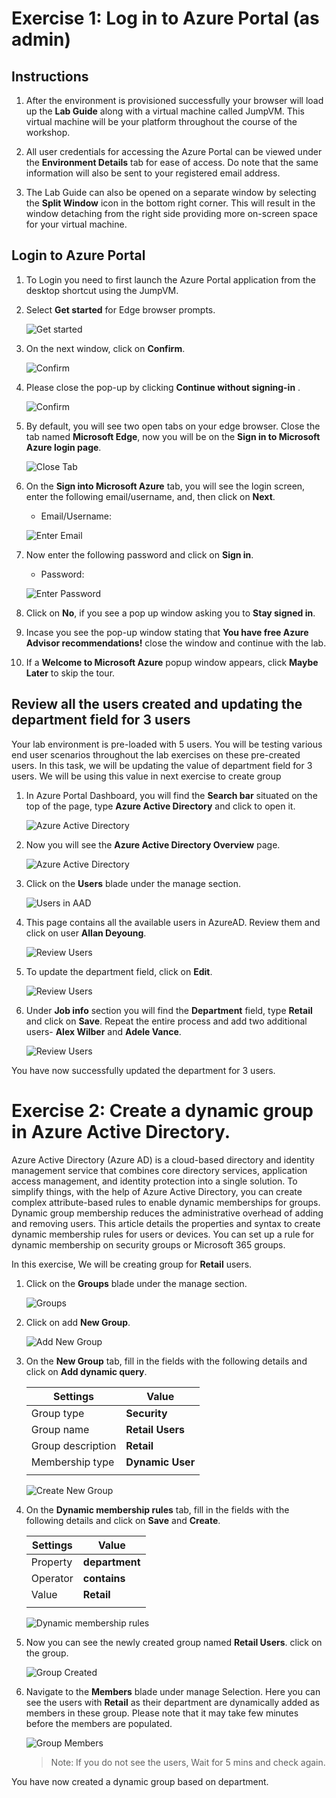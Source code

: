 # Exercise 1: Log in to Azure Portal (as admin)

## Instructions 

 
 

1.	After the environment is provisioned successfully your browser will load up the **Lab Guide** along with a virtual machine called JumpVM. This virtual machine will be your platform throughout the course of the workshop. 

 
 

2.	All user credentials for accessing the Azure Portal can be viewed under the **Environment Details** tab for ease of access. Do note that the same information will also be sent to your registered email address.


  

3. The Lab Guide can also be opened on a separate window by selecting the **Split Window** icon in the bottom right corner. This will result in the window detaching from the right side providing more on-screen space for your virtual machine. 

  

## Login to Azure Portal 

 
 

1. To Login you need to first launch the Azure Portal application from the desktop shortcut using the JumpVM.  

   

2. Select **Get started** for Edge browser prompts. 

 
 

   ![](images/edge-get-started-window.png "Get started") 

    

3. On the next window, click on **Confirm**. 

 
 

   ![](./images/edge-confirm.png "Confirm") 

    

4. Please close the pop-up by clicking **Continue without signing-in** . 

 
 

   ![](images/edge-continue.png "Confirm") 

    

5. By default, you will see two open tabs on your edge browser. Close the tab named **Microsoft Edge**, now you will be on the **Sign in to Microsoft Azure login page**. 

 
 

   ![](images/close-tab.png "Close Tab") 

    

6. On the **Sign into Microsoft Azure** tab, you will see the login screen, enter the following email/username, and, then click on **Next**.  

   * Email/Username: <inject key="AzureAdUserEmail"></inject> 

    

   ![](images/azure-login-enter-email.png "Enter Email") 

      

7. Now enter the following password and click on **Sign in**. 

   * Password: <inject key="AzureAdUserPassword"></inject> 

    

   ![](images/azure-login-enter-password1.png "Enter Password") 

      

8. Click on **No**, if you see a pop up window asking you to **Stay signed in**. 

 
 

9. Incase you see the pop-up window stating that **You have free Azure Advisor recommendations!** close the window and continue with the lab. 

 
 

10. If a **Welcome to Microsoft Azure** popup window appears, click **Maybe Later** to skip the tour. 





## Review all the users created and updating the department field for 3 users

Your lab environment is pre-loaded with 5 users. You will be testing various end user scenarios throughout the lab exercises on these pre-created users. In this task, we will be updating the value of department field for 3 users. We will be using this value in next exercise to create group

1. In Azure Portal Dashboard, you will find the **Search bar** situated on the top of the page, type **Azure Active Directory** and click to open it.




   ![](images/search-aad.png "Azure Active Directory")



2. Now you will see the **Azure Active Directory Overview** page.




   ![](images/azure-active-directory.png "Azure Active Directory")



3. Click on the **Users** blade under the manage section.




   ![](images/users-aad.png "Users in AAD")



4. This page contains all the available users in AzureAD. Review them and click on user **Allan Deyoung**.




   ![](images/review-aad-users.png " Review Users")




5. To update the department field, click on **Edit**.




   ![](images/edit-user.png " Review Users")



6. Under **Job info** section you will find the **Department** field, type **Retail** and click on **Save**. Repeat the entire process and add two additional users- **Alex Wilber** and **Adele Vance**.




   ![](images/department-field.png " Review Users")

You have now successfully updated the department for 3 users. 



# Exercise 2: Create a dynamic group in Azure Active Directory.

Azure Active Directory (Azure AD) is a cloud-based directory and identity management service that combines core directory services, application access management, and identity protection into a single solution. To simplify things, with the help of Azure Active Directory, you can create complex attribute-based rules to enable dynamic memberships for groups. Dynamic group membership reduces the administrative overhead of adding and removing users. This article details the properties and syntax to create dynamic membership rules for users or devices. You can set up a rule for dynamic membership on security groups or Microsoft 365 groups. 

In this exercise, We will be creating group for **Retail** users.

1. Click on the **Groups** blade under the manage section.




   ![](images/groups-aad.png "Groups")



2. Click on add **New Group**.




   ![](images/add-new-aad-group.png "Add New Group")



3. On the **New Group** tab, fill in the fields with the following details and click on **Add dynamic query**.

    | Settings | Value |
    |--|--|
    | Group type |         **Security** |
    | Group name |         **Retail Users** |
    | Group description |  **Retail** |
    | Membership type |    **Dynamic User** |
    | | |




   ![](images/create-add-group.png "Create New Group")



3. On the **Dynamic membership rules** tab, fill in the fields with the following details and click on **Save** and **Create**.

    | Settings | Value |
    |--|--|
    | Property | **department** |
    | Operator |  **contains** |
    | Value | **Retail** |
    | | |




   ![](images/dynamic-membership-rules.png "Dynamic membership rules")




4. Now you can see the newly created group named **Retail Users**. click on the group.





   ![](images/group-created.png "Group Created")




6. Navigate to the **Members** blade under manage Selection. Here you can see the users with **Retail** as their department are dynamically added as members in these group. Please note that it may take few minutes before the members are populated.





   ![](images/group-members.png "Group Members")

   > Note: If you do not see the users, Wait for 5 mins and check again.
   > 

You have now created a dynamic group based on department. 
